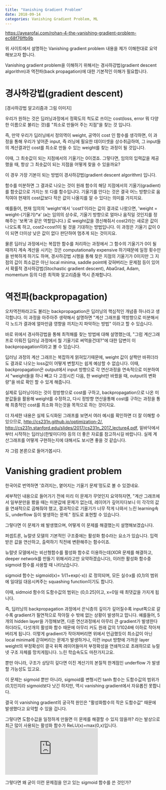 ```yaml
---
title: "Vanishing Gradient Problem"
date: 2018-09-14
categories: Vanishing Gradient Problem, ML
---
```


https://ayearofai.com/rohan-4-the-vanishing-gradient-problem-ec68f76ffb9b

위 사이트에서 설명하는 Vanishing gradient problem 내용을 제가 이해한대로 요약해보고자 합니다.

Vanishing gradient problem을 이해하기 위해서는 경사하강법(gradient descent algorithm)과 역전파(back propagation)에 대한 기본적인 이해가 필요합니다.


# 경사하강법(gradient descent)

[경사하강법 알고리즘과 그림 이미지]

우리가 원하는 것은 딥러닝과정에서 정확도의 척도로 쓰이는 cost(loss, error 뭐 다양한 이름으로 불리는 것)를 "최소로 만들어 주는 지점"을 찾는 것 입니다. 

즉, 만약 우리가 딥러닝에서 정의역이 weight, 공역이 cost 인 함수를 생각하면, 이 과정을 통해 우리가 넣어준 input, 즉 러닝에 필요한 데이터셋을 상수취급하여, 그 input들의 계산결과인 cost를 최소로 만들 수 있는 weight를 찾는 과정이 될 것입니다. 


이때, 그 최솟값이 되는 지점에서의 기울기는 0이겠죠. 그렇다면, 임의의 입력값을 제공했을 때, 항상 그 최솟값이 되는 지점을 어떻게 찾을 수 있을까요?

이 경우 가장 기본이 되는 방법이 경사하강법(gradient descent algorithm) 입니다.

함수를 미분하면 그 결과로 나오는 것이 원래 함수의 해당 지점에서의 기울기(gradient)를 함숫값으로 가지는 또 다를 함수입니다.
기울기를 안다는 것은 결국 어느 방향으로 움직여야 현재의 cost값보다 작은 값이 나올지를 알 수 있다는 의미를 가지지요.

예를들어, 현재 임의의 'weight'에서 'cost1'이라는 값이 결과로 나왔으면, 
'weight = weight-(기울기)*a' (a는 임의의 상수로, 기울기 방향으로 얼마나 움직일 것인지를 정해주는 '보폭'과 같은 역할입니다.)
로 weight값을 갱신해줘서 cost2라는 새로운 값이 나오도록 하고, cost2<cost1이 될 것을 기대하는 방법입니다.
이 과정은 기울기 값이 0이 되면 더이상 낮은 값이 없다 판단하여 멈추게 되는 것이지요.

물론 딥러닝 과정에서는 복잡한 함수를 처리하는 과정에서 그 함수의 기울기가 0이 될 때까지 계속 계산을 시키는 것은 computationally expensive 하기때문에 일정 횟수만을 반복하게 하기도 하며, 경사하강법 시행을 통해 찾은 지점의 기울기가 0이지만 그 지점의 값이 최소값은 아닌 local minima, saddle point에 갖혀버리는 문제점 등이 있어서 확률적 경사하강법(Stochastic gradient descent), AbaGrad, Adam, momentum 등의 다른 최적화 알고리즘들 역시 존재합니다.


# 역전파(backpropagation)

오차역전파라고도 불리는 backpropagation은 딥러닝의 핵심적인 개념중 하나라고 생각합니다.
이 과정을 아주아주 생략해서 설명하면 "계산 그래프를 역방향으로 미분해서 각 노드가 결과에 얼마만큼 영향을 끼치는지 파악하는 방법" 이라고 할 수 있습니다.

바로 위에서 경사하강법을 통해 최적해를 찾는 방법에 대해 설명했는데, "그럼 계산그래프로 이뤄진 딥러닝 과정에서 뭘 기울기로 써먹을건데?"에 대한 답변이 이 backpropagation이라고 볼 수 있습니다.

딥러닝 과정의 계산 그래프는 복잡하게 얽혀있기때문에, weight 값이 살짝만 바뀌더라도 결과로 나오는 loss값이 어떻게 변할지는 쉽게 예상할 수 없습니다. 이때, backpropagation은 output에서 input 방향으로 각 연산과정을 연속적으로 미분하여서 "weight들을 하나 빼고 다 고정시킨 다음, 한 weight만 바꿨을 때, output의 변화량"을 바로 확인 할 수 있게 해줍니다.

실제로 딥러닝이라는 것이 정방향으로 cost를 구하고, backpropagation으로 나온 미분값들을 활용해 weight를 수정하고, 다시 정방향 연산을통해 cost를 구하는 과정을 통해 최종적인 cost를 최소화 하는것을 목적으로 하는 것이지요.

더 자세한 내용은 실제 도식화된 그래프를 보면서 여러 예시를 확인하면 더 잘 이해할 수 있으므로, http://cs231n.github.io/optimization-2/, http://cs231n.stanford.edu/slides/2017/cs231n_2017_lecture4.pdf, 밑바닥에서부터 시작하는 딥러닝(한빛미디어) 등의 더 좋은 자료를 참고하시길 바랍니다. 실제 계산그래프를 어떻게 구현하는지에 대해서도 보시면 좋을 것 같습니다.


자 그럼 본론으로 들어가봅시다.

# Vanishing gradient problem 

한국어로 번역하면 '흐려지는, 옅어지는 기울기 문제'정도로 볼 수 있겠네요.

세부적인 내용으로 들어가기 전에 미리 이 문제가 무엇인지 요약하자면, "계산 그래프에서 일부분만을 봤을 때는 미분값에 문제가 없는데, 레이어가 깊어지다보니 이 각각의 값을 연쇄적으로 곱해줘야 했고, 결과적으로 기울기가 너무 작게 나와서 느린 learning속도, underflow 등이 발생하는 문제." 정도로 표현할 수 있습니다.

그렇다면 이 문제가 왜 발생했으며, 어떻게 이 문제를 해결했는지 설명해보겠습니다.

퍼셉트론, 뉴럴넷 모델의 기본적인 구조중에는 활성화 함수라는 요소가 있습니다. 입력받은 값을 연산하고, 출력하기 직전에 변환해주는 함수이죠.

뉴럴넷 모델에서는 비선형함수를 활성화 함수로 이용하는데(XOR 문제를 해결하고, deeper network를 만들기 위해서라고만 요약하겠습니다), 이러한 활성화 함수중 sigmoid 함수를 사용할 때 나타났습니다.

sigmoid 함수는 sigmoid(x)= 1/(1+exp(-x)) 로 정의되며, 모든 실수x를 (0,1)의 범위에 일대일 대응시켜주는 squashing function이기도 합니다.

이때, sidmoid 함수의 도함수값의 범위는 (0,0.25]이고, x=0일 때 최댓값을 가지게 됩니다.

즉, 딥러닝의 backpropagation 과정에서 은닉층의 깊이가 깊어질수록 input쪽으로 갈수록 gradient가 필연적으로 작아질 수 밖에 없는 상황이 발생하고 맙니다. 예를들어, 5개의 hidden layer을 가정해보면, 다른 연산과정에서 아무리 큰 gradient가 발생한다 하더라도, 다섯개의 활성화 함수 때문에 아무리 커도 원래 값의 1/1024배 이하로 작아져버리게 됩니다. 이렇게 gradient가 작아져버리면 위에서 언급했듯이 최소값이 아닌 local minima에 갇혀버리는 문제가 발생하거나, 이런 input 방향에 가까운 layer weight의 부정확성이 결국 뒤쪽 레이어들마저 부정확성을 연쇄적으로 초래하므로 뉴럴넷 구조 자체를 망치게됩니다. 느린 학습속도도 마찬가지고요.

뿐만 아니라, 구조가 상당히 깊다면 이진 계산기의 본질적 한계점인 underflow 가 발생할 가능성도 있고요.

이 문제는 sigmoid 뿐만 아니라, sigmoid를 변형시킨 tanh 함수는 도함수값의 범위가 (0,1]인지라 sigmoid보다 낫긴 하지만, 역시 vanishing gradient에서 자유롭진 못합니다.

결국 이 vanishing gradient의 궁극적 원인은 "활성화함수의 작은 도함수값" 때문에 발생했다고 요약할 수 있을 겁니다.

그렇다면 도함수값을 일정하게 만들면 이 문제를 해결할 수 있지 않을까? 라는 발상으로 최근 많이 사용되는 활성화 함수가 ReLU(x)=max(0,x)입니다.![ReLU Paper](https://www.utc.fr/~bordesan/dokuwiki/_media/en/glorot10nipsworkshop.pdf)



그렇다면 왜 굳이 이런 문제점을 안고 있는 sigmoid 함수를 쓴 것인가?
